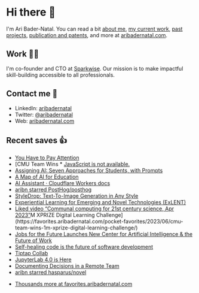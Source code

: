 # Hi there  👋

I'm Ari Bader-Natal. You can read a bit [about me](https://aribadernatal.com), [my current work](https://aribadernatal.com/projects/Sparkwise/), [past projects](https://aribadernatal.com/projects/), [publication and patents](https://aribadernatal.com/publications), and more at [aribadernatal.com](https://aribadernatal.com).

## Work  👨‍💻

I'm co-founder and CTO at [Sparkwise](https://sparkwise.co). Our mission is to make impactful skill-building accessible to all professionals.

## Contact me  💬 

- LinkedIn: [aribadernatal](https://linkedin.com/in/aribadernatal)
- Twitter: [@aribadernatal](https://twitter.com/aribadernatal)
- Web: [aribadernatal.com](https://aribadernatal.com)

## Recent saves  👍

<!--START_SECTION:feed-->
* [You Have to Pay Attention](https:&#x2F;&#x2F;favorites.aribadernatal.com&#x2F;pocket-favorites&#x2F;2023&#x2F;06&#x2F;you-have-to-pay-attention&#x2F;)
* [CMU Team Wins * [JavaScript is not available.](https:&#x2F;&#x2F;favorites.aribadernatal.com&#x2F;pocket-favorites&#x2F;2023&#x2F;06&#x2F;javascript-is-not-available&#x2F;)
* [Assigning AI: Seven Approaches for Students, with Prompts](https:&#x2F;&#x2F;favorites.aribadernatal.com&#x2F;pocket-favorites&#x2F;2023&#x2F;06&#x2F;assigning-ai-seven-approaches-for-students-with-prompts&#x2F;)
* [A Map of AI for Education](https:&#x2F;&#x2F;favorites.aribadernatal.com&#x2F;pocket-favorites&#x2F;2023&#x2F;06&#x2F;a-map-of-ai-for-education&#x2F;)
* [AI Assistant · Cloudflare Workers docs](https:&#x2F;&#x2F;favorites.aribadernatal.com&#x2F;pocket-favorites&#x2F;2023&#x2F;06&#x2F;ai-assistant-%c2%b7-cloudflare-workers-docs&#x2F;)
* [aribn starred PostHog&#x2F;posthog](https:&#x2F;&#x2F;favorites.aribadernatal.com&#x2F;github-favorites&#x2F;2023&#x2F;06&#x2F;aribn-starred-posthog-posthog&#x2F;)
* [StyleDrop: Text-To-Image Generation in Any Style](https:&#x2F;&#x2F;favorites.aribadernatal.com&#x2F;pocket-favorites&#x2F;2023&#x2F;06&#x2F;styledrop-text-to-image-generation-in-any-style&#x2F;)
* [Experiential Learning for Emerging and Novel Technologies (ExLENT)](https:&#x2F;&#x2F;favorites.aribadernatal.com&#x2F;pocket-favorites&#x2F;2023&#x2F;06&#x2F;experiential-learning-for-emerging-and-novel-technologies-exlent&#x2F;)
* [Liked video “Communal computing for 21st century science, Apr 2023”](https:&#x2F;&#x2F;favorites.aribadernatal.com&#x2F;likes-on-youtube&#x2F;2023&#x2F;06&#x2F;liked-video-communal-computing-for-21st-century-science-apr-2023&#x2F;)M XPRIZE Digital Learning Challenge](https:&#x2F;&#x2F;favorites.aribadernatal.com&#x2F;pocket-favorites&#x2F;2023&#x2F;06&#x2F;cmu-team-wins-1m-xprize-digital-learning-challenge&#x2F;)
* [Jobs for the Future Launches New Center for Artificial Intelligence &amp; the Future of Work](https:&#x2F;&#x2F;favorites.aribadernatal.com&#x2F;pocket-favorites&#x2F;2023&#x2F;06&#x2F;jobs-for-the-future-launches-new-center-for-artificial-intelligence-the-future-of-work&#x2F;)
* [Self-healing code is the future of software development](https:&#x2F;&#x2F;favorites.aribadernatal.com&#x2F;pocket-favorites&#x2F;2023&#x2F;06&#x2F;self-healing-code-is-the-future-of-software-development&#x2F;)
* [Tiptap Collab](https:&#x2F;&#x2F;favorites.aribadernatal.com&#x2F;pocket-favorites&#x2F;2023&#x2F;06&#x2F;tiptap-collab&#x2F;)
* [JupyterLab 4.0 is Here](https:&#x2F;&#x2F;favorites.aribadernatal.com&#x2F;pocket-favorites&#x2F;2023&#x2F;06&#x2F;jupyterlab-4-0-is-here&#x2F;)
* [Documenting Decisions in a Remote Team](https:&#x2F;&#x2F;favorites.aribadernatal.com&#x2F;pocket-favorites&#x2F;2023&#x2F;06&#x2F;documenting-decisions-in-a-remote-team&#x2F;)
* [aribn starred hasparus&#x2F;novel](https:&#x2F;&#x2F;favorites.aribadernatal.com&#x2F;github-favorites&#x2F;2023&#x2F;06&#x2F;aribn-starred-hasparus-novel&#x2F;)
<!--END_SECTION:feed-->
* [Thousands more at favorites.aribadernatal.com](https://favorites.aribadernatal.com)
